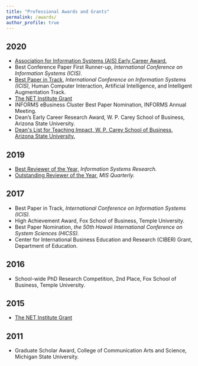 ```yaml
---
title: "Professional Awards and Grants"
permalink: /awards/
author_profile: true
---
```


## 2020
- [Association for Information Systems (AIS) Early Career Award.](https://aisnet.org/page/EarlyCareerAward) 
- Best Conference Paper First Runner-up, <i>International Conference on Information Systems (ICIS).</i>
- [Best Paper in Track,](https://aisel.aisnet.org/icis2020/hci_artintel/hci_artintel/21/) <i>International Conference on Information Systems (ICIS),</i> Human Computer Interaction, Artificial Intelligence, and Intelligent Augmentation Track.
- <a href="http://netinst.org/">The NET Institute Grant</a>
- INFORMS eBusiness Cluster Best Paper Nomination, INFORMS Annual Meeting.
- Dean’s Early Career Research Award, W. P. Carey School of Business, Arizona State University.
- [Dean's List for Teaching Impact, W. P. Carey School of Business, Arizona State University.](https://wpcarey.asu.edu/sites/default/files/2019-20-deans-list-teaching-awards-wpcarey.pdf)

## 2019
- [Best Reviewer of the Year,](https://pubsonline.informs.org/journal/isre) <i>Information Systems Research.</i>
- [Outstanding Reviewer of the Year,](https://misq.org/awards-reviewer) <i>MIS Quarterly.</i>

## 2017
- Best Paper in Track, <i>International Conference on Information Systems (ICIS).</i>
- High Achievement Award, Fox School of Business, Temple University.
- Best Paper Nomination, <i>the 50th Hawaii International Conference on System Sciences (HICSS).</i>
- Center for International Business Education and Research (CIBER) Grant, Department of Education.

## 2016
- School-wide PhD Research Competition, 2nd Place, Fox School of Business, Temple University.

## 2015
- <a href="http://netinst.org/">The NET Institute Grant</a>

## 2011
- Graduate Scholar Award, College of Communication Arts and Science, Michigan State University.


<!-- {{ post.date | date: '%m %d, %Y' }} -->
